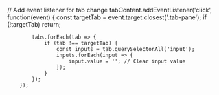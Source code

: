 // Add event listener for tab change
        tabContent.addEventListener('click', function(event) {
            const targetTab = event.target.closest('.tab-pane');
            if (!targetTab) return;

            tabs.forEach(tab => {
                if (tab !== targetTab) {
                    const inputs = tab.querySelectorAll('input');
                    inputs.forEach(input => {
                        input.value = ''; // Clear input value
                    });
                }
            });
        });